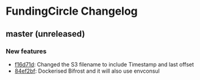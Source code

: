 # FundingCircle Changelog

## master (unreleased)  
###  New features  
  * [f16d71d](https://github.com/FundingCircle/bifrost/commit/f16d71de8082f7816285b01e3d5ddcaddc5782a8): Changed the S3 filename to include Timestamp and last offset
  * [84ef2bf](https://github.com/FundingCircle/bifrost/commit/84ef2bfaef784ba52e26a10758a0bd0fe92fd530): Dockerised Bifrost and it will also use envconsul
